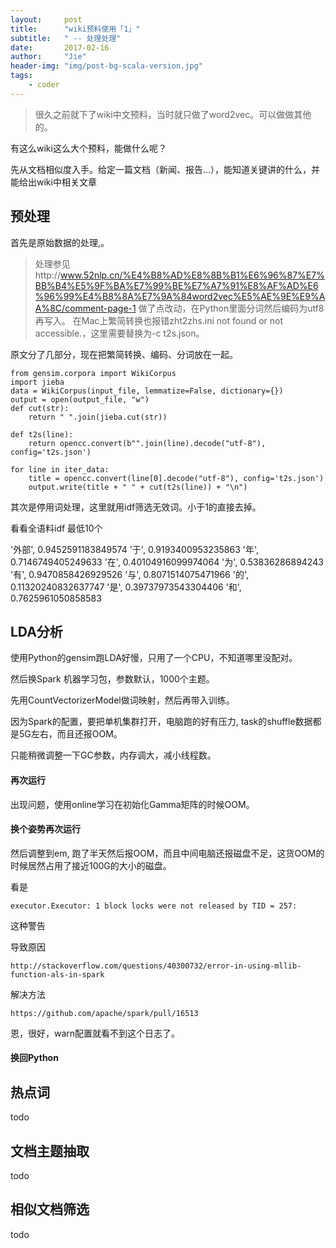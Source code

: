 ```yaml
---
layout:     post
title:      "wiki预料使用「1」"
subtitle:   " -- 处理处理"
date:       2017-02-16
author:     "Jie"
header-img: "img/post-bg-scala-version.jpg"
tags:
    - coder
---
```


> 很久之前就下了wiki中文预料，当时就只做了word2vec。可以做做其他的。

有这么wiki这么大个预料，能做什么呢？

先从文档相似度入手。给定一篇文档（新闻、报告...），能知道关键讲的什么，并能给出wiki中相关文章

## 预处理

首先是原始数据的处理,。
> 处理参见http://www.52nlp.cn/%E4%B8%AD%E8%8B%B1%E6%96%87%E7%BB%B4%E5%9F%BA%E7%99%BE%E7%A7%91%E8%AF%AD%E6%96%99%E4%B8%8A%E7%9A%84word2vec%E5%AE%9E%E9%AA%8C/comment-page-1
做了点改动，在Python里面分词然后编码为utf8再写入。 在Mac上繁简转换也报错zht2zhs.ini not found or not accessible.，这里需要替换为-c t2s.json。

原文分了几部分，现在把繁简转换、编码、分词放在一起。

```
from gensim.corpora import WikiCorpus
import jieba
data = WikiCorpus(input_file, lemmatize=False, dictionary={})
output = open(output_file, "w")
def cut(str):
    return " ".join(jieba.cut(str))

def t2s(line):
    return opencc.convert(b"".join(line).decode("utf-8"), config='t2s.json')

for line in iter_data:
    title = opencc.convert(line[0].decode("utf-8"), config='t2s.json')
    output.write(title + " " + cut(t2s(line)) + "\n")
```

其次是停用词处理，这里就用idf筛选无效词。小于1的直接去掉。

看看全语料idf 最低10个

'外部', 0.9452591183849574
'于', 0.9193400953235863
'年', 0.7146749405249633
'在', 0.40104916099974064
'为', 0.53836286894243
'有', 0.9470858426929526
'与', 0.8071514075471966
'的', 0.11320240832637747
'是', 0.39737973543304406
'和', 0.7625961050858583

## LDA分析

使用Python的gensim跑LDA好慢，只用了一个CPU，不知道哪里没配对。

然后换Spark 机器学习包，参数默认，1000个主题。

先用CountVectorizerModel做词映射，然后再带入训练。

因为Spark的配置，要把单机集群打开，电脑跑的好有压力, task的shuffle数据都是5G左右，而且还报OOM。

只能稍微调整一下GC参数，内存调大，减小线程数。

#### 再次运行

出现问题，使用online学习在初始化Gamma矩阵的时候OOM。

#### 换个姿势再次运行

然后调整到em, 跑了半天然后报OOM，而且中间电脑还报磁盘不足，这货OOM的时候居然占用了接近100G的大小的磁盘。

看是
```
executor.Executor: 1 block locks were not released by TID = 257:
```
这种警告

导致原因
```
http://stackoverflow.com/questions/40300732/error-in-using-mllib-function-als-in-spark
```
解决方法
```
https://github.com/apache/spark/pull/16513
```
恩，很好，warn配置就看不到这个日志了。

#### 换回Python




## 热点词

todo

## 文档主题抽取

todo

## 相似文档筛选

todo

